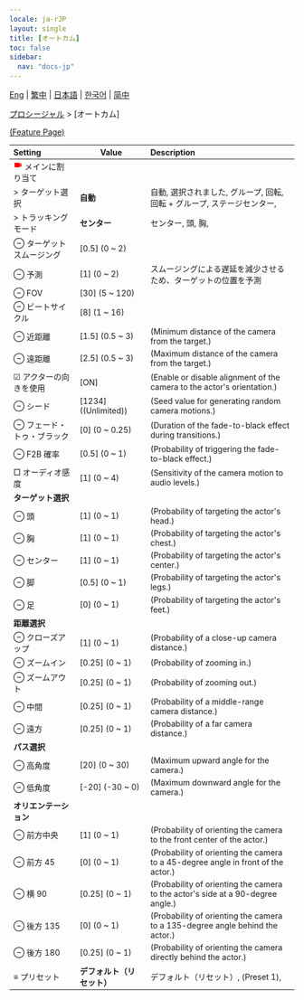 ```yaml
---
locale: ja-rJP
layout: single
title: [オートカム]
toc: false
sidebar:
  nav: "docs-jp"
---
```

[Eng](/dancexr/menu/2025.4/motion/auto_cam) | [繁中](/tw/dancexr/menu/2025.4/motion/auto_cam) | [日本語](/jp/dancexr/menu/2025.4/motion/auto_cam) | [한국어](/kr/dancexr/menu/2025.4/motion/auto_cam) | [简中](/zh/dancexr/menu/2025.4/motion/auto_cam)

[プロシージャル](../menu#プロシージャル) > [オートカム]



[(Feature Page)](/jp/dancexr/features/auto_cam)

| Setting | Value | Description |
| :--- | --- | :--- |
| <img src="/images/icon/ic_videocam.png" alt="videocam icon"/> メインに割り当て|| 
|  > ターゲット選択| **自動** | 自動, 選択されました, グループ, 回転, 回転 + グループ, ステージセンター,  |
|  > トラッキングモード| **センター** | センター, 頭, 胸,  |
|  ⊖ ターゲットスムージング| [0.5] (0 ~ 2) | 
|  ⊖ 予測| [1] (0 ~ 2) | スムージングによる遅延を減少させるため、ターゲットの位置を予測
|  ⊖ FOV| [30] (5 ~ 120) | 
|  ⊖ ビートサイクル| [8] (1 ~ 16) | 
|  ⊖ 近距離| [1.5] (0.5 ~ 3) | (Minimum distance of the camera from the target.)
|  ⊖ 遠距離| [2.5] (0.5 ~ 3) | (Maximum distance of the camera from the target.)
|  ☑ アクターの向きを使用| [ON] | (Enable or disable alignment of the camera to the actor's orientation.)
|  ⊖ シード| [1234] ((Unlimited)) | (Seed value for generating random camera motions.)
|  ⊖ フェード・トゥ・ブラック| [0] (0 ~ 0.25) | (Duration of the fade-to-black effect during transitions.)
|  ⊖ F2B 確率| [0.5] (0 ~ 1) | (Probability of triggering the fade-to-black effect.)
|  □ オーディオ感度| [1] (0 ~ 4) | (Sensitivity of the camera motion to audio levels.)
|  **ターゲット選択**|| 
|  ⊖ 頭| [1] (0 ~ 1) | (Probability of targeting the actor's head.)
|  ⊖ 胸| [1] (0 ~ 1) | (Probability of targeting the actor's chest.)
|  ⊖ センター| [1] (0 ~ 1) | (Probability of targeting the actor's center.)
|  ⊖ 脚| [0.5] (0 ~ 1) | (Probability of targeting the actor's legs.)
|  ⊖ 足| [0] (0 ~ 1) | (Probability of targeting the actor's feet.)
|  **距離選択**|| 
|  ⊖ クローズアップ| [1] (0 ~ 1) | (Probability of a close-up camera distance.)
|  ⊖ ズームイン| [0.25] (0 ~ 1) | (Probability of zooming in.)
|  ⊖ ズームアウト| [0.25] (0 ~ 1) | (Probability of zooming out.)
|  ⊖ 中間| [0.25] (0 ~ 1) | (Probability of a middle-range camera distance.)
|  ⊖ 遠方| [0.25] (0 ~ 1) | (Probability of a far camera distance.)
|  **パス選択**|| 
|  ⊖ 高角度| [20] (0 ~ 30) | (Maximum upward angle for the camera.)
|  ⊖ 低角度| [-20] (-30 ~ 0) | (Maximum downward angle for the camera.)
|  **オリエンテーション**|| 
|  ⊖ 前方中央| [1] (0 ~ 1) | (Probability of orienting the camera to the front center of the actor.)
|  ⊖ 前方 45| [0] (0 ~ 1) | (Probability of orienting the camera to a 45-degree angle in front of the actor.)
|  ⊖ 横 90| [0.25] (0 ~ 1) | (Probability of orienting the camera to the actor's side at a 90-degree angle.)
|  ⊖ 後方 135| [0] (0 ~ 1) | (Probability of orienting the camera to a 135-degree angle behind the actor.)
|  ⊖ 後方 180| [0.25] (0 ~ 1) | (Probability of orienting the camera directly behind the actor.)
|  ≡ プリセット| **デフォルト（リセット）** | デフォルト（リセット）, (Preset 1),  |
